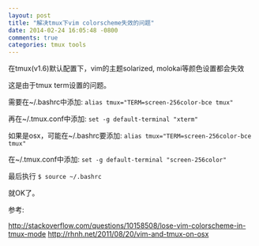 ```yaml
---
layout: post
title: "解决tmux下vim colorscheme失效的问题"
date: 2014-02-24 16:05:48 -0800
comments: true
categories: tmux tools
---
```

在tmux(v1.6)默认配置下，vim的主题solarized, molokai等颜色设置都会失效

这是由于tmux term设置的问题。

需要在~/.bashrc中添加:
`alias tmux="TERM=screen-256color-bce tmux"`

再在~/.tmux.conf中添加:
`set -g default-terminal "xterm"`


如果是osx，可能在~/.bashrc要添加:
`alias tmux="TERM=screen-256color-bce tmux"`

在~/.tmux.conf中添加:
`set -g default-terminal "screen-256color"`

最后执行
`$ source ~/.bashrc`

就OK了。

参考:

http://stackoverflow.com/questions/10158508/lose-vim-colorscheme-in-tmux-mode
http://rhnh.net/2011/08/20/vim-and-tmux-on-osx
